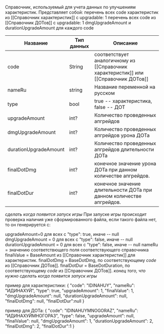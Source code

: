 Справочник, используемый для учета данных по улучшениям характеристик.
Представляет собой: 
перечень всех code характеристик из [[Справочник характеристик]] с upgradable: 1 
перечень всех code из [[Справочник ДОТов]] с upgradable: 1 dmgUpgradeAmount и durationUpgradeAmount для каждого code 

| Название              | Тип данных | Описание                                                                            |
| --------------------- | ---------- | ----------------------------------------------------------------------------------- |
| code                  | String     | соответствует аналогичному из [[Справочник характеристик]] или [[Справочник ДОТов]] |
| nameRu                | string     | Название переменной на русском                                                      |
| type                  | bool       | true -- характеристика, false -- ДОТ                                                |
| upgradeAmount         | int?       | Количество проведенных апгрейдов                                                    |
| dmgUpgradeAmount      | int?       | Количество проведенных апгрейдов урона ДОТа                                         |
| durationUpgradeAmount | int?       | Количество проведенных апгрейдов длительности ДОТа                                  |
| finalDotDmg           | int?       | конечное значение урона ДОТа при данном количестве апгрейдов.                       |
| finalDotDur           | int?       | конечное значение длительности ДОТа при данном количестве апгрейдов.                |

*сделать когда появится запуск игры*
При запуске игры происходит проверка наличия уже сформированного файла, если такого файла нет, то он генерируется с:

upgradeAmount=0 для всех с "type": true, иначе -- null
dmgUpgradeAmount = 0 для всех с "type": false, иначе -- null
durationUpgradeAmount = 0 для всех с "type": false, иначе -- null
nameRu = значению соответствющего поля соответствующего справочника
finalValue = BaseAmount из [[Справочник характеристик]] для характеристик.
finalDotDmg = BaseDotDmg, по соответствующему *code* из [[Справочник ДОТов]].
finalDotDur = BaseDotDuration, по соответствующему *code* из [[Справочник ДОТов]].
*конец того, что нужно сделать когда появится запуск игры*




пример для характеристики:
{
"code": "IDINAHUY",
"nameRu": "ИДИНАХУЙ",
"type": true,
"upgradeAmount": 1,
"finalValue": 1,
"dmgUpgradeAmount": null,
"durationUpgradeAmount": null,
"finalDotDmg": null,
"finalDotDur":null
}

пример для ДОТа:
{
"code": "IDINAHUYMNOGORAZ",
"nameRu": "ИДИНАХУЙМНОГОРАЗ",
"type": false,
"upgradeAmount": null,
"finalValue": null,
"dmgUpgradeAmount": 1,
"durationUpgradeAmount": 2,
"finalDotDmg": 2,
"finalDotDur":1
}
